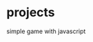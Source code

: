 projects
========

simple game with javascript
<!DOCTYPE html>

<html>
	<head>
		<link rel="stylesheet" type="text/css" href="project.css" >
		<meta charset="utf-8"/>
		<meta http-equiv="Content-type" content="text/html; charset=utf-8" />	
		<meta name="viewport" content="width=device-width, initial-scale=1" />	
		<style>
			#box{
				height:200px;
				width:200px;
				background-color:red;
				display:none;
				position:relative;
	

				}
			#text{
				font-family:verdana;
				font-weight:bold;
			}
		</style>

	
	
	
	
	
	
	</head>
	<body>
		<h1>Can you do it?!</h1>
		<p id="text">your time is: <span id="time"></span> </p>

		<div id="box"></div>
		<script type="text/javascript" src="project.js">
			function getRandomColor() {
			var letters = '0123456789ABCDEF'.split('');
			var color = '#';
			for (var i = 0; i < 6; i++ ) {
				color += letters[Math.floor(Math.random() * 15)];
				}
			return color;
			}

			var clickedTime;var createdTime; var reactionTime;
			function myBox(){
				var time=Math.random();
				time=time*500;
				setTimeout(function(){
				if (Math.random()>0.5) {	
	
					document.getElementById("box").style.borderRadius="100px";	
		
		 	 	 	 }
		 	 	 else {		 	
					document.getElementById("box").style.borderRadius="0";	 	 	 	 	
	 	 	 	 }
	 	 	 	 var top=Math.random();	
	 	 	 	 	
	 	 	 	 top=top*300;	
	 	 	 	 	
	 	 	 	 var left=Math.random();	
	 	 	 	 	
	 	 	 	 left=left*500;	
	 	 	 	 	
	 	 	 	 document.getElementById("box").style.top=top+"px";	
	 	 	 	 	
	 	 	 	 document.getElementById("box").style.left=left+"px";		
					document.getElementById("box").style.backgroundColor=getRandomColor();
					document.getElementById("box").style.display="block";
					createdTime=Date.now();
					
					},time);
				}
			document.getElementById("box").onclick=function(){
				clickedTime=Date.now();
				reactionTime=(clickedTime-createdTime)/1000;
				document.getElementById("time").innerHTML=reactionTime+"s";
				this.style.display="none";	
				myBox();
				
				}
				myBox();
				if(reactionTime=.488){
					alret("Great!");
					
					
					
					}
		

			
		
		</script>
	
	
	
	
	
	
	
	
	</body>




</html>
